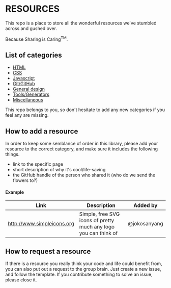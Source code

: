 # RESOURCES 

This repo is a place to store all the wonderful resources we've stumbled across and gushed over.

Because Sharing is Caring<sup>TM</sup>.


## List of categories

* [HTML](https://github.com/FAC-Sixteen/RESOURCES/blob/master/HTML.md)
* [CSS](https://github.com/FAC-Sixteen/RESOURCES/blob/master/CSS.md)
* [Javascript](https://github.com/FAC-Sixteen/RESOURCES/blob/master/Javascript.md)
* [Git/GitHub](https://github.com/FAC-Sixteen/RESOURCES/blob/master/Git%20%26%20GitHub.md)
* [General design](https://github.com/FAC-Sixteen/RESOURCES/blob/master/General%20design.md)
* [Tools/Generators](https://github.com/FAC-Sixteen/RESOURCES/blob/master/Tools.md)
* [Miscellaneous](https://github.com/FAC-Sixteen/RESOURCES/blob/master/Miscellaneous.md)

This repo belongs to you, so don't hesitate to add any new categories if you feel any are missing.


## How to add a resource

In order to keep some semblance of order in this library, please add your resource to the correct category, and make sure it includes the following things.

- link to the specific page
- short description of why it's cool/life-saving
- the GitHub handle of the person who shared it (who do we send the flowers to?)



#### Example


| Link | Description | Added by |
| -------- | -------- | -------- |
|   http://www.simpleicons.org   | Simple, free SVG icons of pretty much any logo you can think of      | @jokosanyang     |


## How to request a resource
If there is a resource you really think your code and life could benefit from, you can also put out a request to the group brain.
Just create a new issue, and follow the template.
If you contribute something to solve an issue, please close it.

